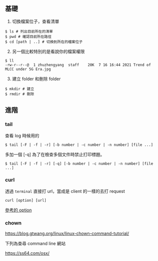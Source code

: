 ## 基礎

1. 切換檔案位子，查看清單

```shell
$ ls # 列出目前所在的清單
$ pwd # 確認目前所在路徑
$ cd [path | ..] # 切換到所在的檔案位子
```

2. 另一個比較特別的是看說你的檔案權限

```shell
$ ll
-rw-r--r--@  1 zhuzhengyang  staff    20K  7 16 16:44 2021 Trend of MLCC under 5G Era.jpg
```

3. 建立 folder 和刪除 folder

```shell
$ mkdir # 建立
$ rmdir # 刪除
```

## 進階

### tail

查看 log 時候用的

```shell
$ tail [-F | -f | -r] [-b number | -c number | -n number] [file ...]
```

多加一個 [-q] 為了在檢查多個文件時禁止打印標題。

```shell
$ tail [-F | -f | -r] [-q] [-b number | -c number | -n number] [file ...]
```

### curl 

透過 `terminal` 直接打 url，當成是 client 的一樣的去打 request

```shell
curl [option] [url]
```

[參考的 option](https://ss64.com/osx/curl.html)

### chown

https://blog.gtwang.org/linux/linux-chown-command-tutorial/



下列為查尋 command line 網站

https://ss64.com/osx/